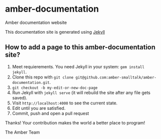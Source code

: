 amber-documentation
===================

Amber documentation website

This documentation site is generated using [Jekyll](http://jekyllrb.com/)

## How to add a page to this amber-documentation site?

1. Meet requierements. You need Jekyll in your system: `gem install jekyll`.
2. Clone this repo with `git clone git@github.com:amber-smalltalk/amber-documentation.git`.
3. `git checkout -b my-edit-or-new-doc-page`
4. Run Jekyll with `jekyll serve` (it will rebuild the site after any file gets saved).
5. Visit `http://localhost:4000` to see the current state.
6. Edit until you are satisfied.
7. Commit, push and open a pull request

Thanks! Your contribution makes the world a better place to program!

The Amber Team